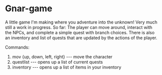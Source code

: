 # Gnar-game
A little game I'm making where you adventure into the unknown! Very much still a work in progress.
So far: The player can move around, interact with the NPCs, and complete a simple quest with branch choices. 
There is also an inventory and list of quests that are updated by the actions of the player. 

Commands: 
1. mov {up, down, left, right} --- move the character 
2. questlist --- opens up a list of current quests
3. inventory --- opens up a list of items in your inventory
